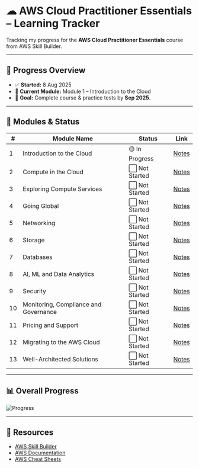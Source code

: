 # ☁ AWS Cloud Practitioner Essentials – Learning Tracker

Tracking my progress for the **AWS Cloud Practitioner Essentials** course from AWS Skill Builder.

---

## 📅 Progress Overview
- ✅ **Started:** 8 Aug 2025
- 📍 **Current Module:** Module 1 – Introduction to the Cloud
- 🎯 **Goal:** Complete course & practice tests by **Sep 2025**.

---

## 📂 Modules & Status
| #  | Module Name | Status | Link |
|----|-------------|--------|------|
| 1  | Introduction to the Cloud | 🟡 In Progress | [Notes](modules/module01-introduction.md) |
| 2  | Compute in the Cloud | ⬜ Not Started | [Notes](modules/module02-compute.md) |
| 3  | Exploring Compute Services | ⬜ Not Started | [Notes](modules/module03-exploring-compute.md) |
| 4  | Going Global | ⬜ Not Started | [Notes](modules/module04-going-global.md) |
| 5  | Networking | ⬜ Not Started | [Notes](modules/module05-networking.md) |
| 6  | Storage | ⬜ Not Started | [Notes](modules/module06-storage.md) |
| 7  | Databases | ⬜ Not Started | [Notes](modules/module07-databases.md) |
| 8  | AI, ML and Data Analytics | ⬜ Not Started | [Notes](modules/module08-ai-ml-data-analytics.md) |
| 9  | Security | ⬜ Not Started | [Notes](modules/module09-security.md) |
| 10 | Monitoring, Compliance and Governance | ⬜ Not Started | [Notes](modules/module10-monitoring-compliance.md) |
| 11 | Pricing and Support | ⬜ Not Started | [Notes](modules/module11-pricing-support.md) |
| 12 | Migrating to the AWS Cloud | ⬜ Not Started | [Notes](modules/module12-migrating.md) |
| 13 | Well-Architected Solutions | ⬜ Not Started | [Notes](modules/module13-well-architected.md) |

---

## 📊 Overall Progress
![Progress](https://img.shields.io/badge/Progress-20%25-blue)

---

## 🔗 Resources
- [AWS Skill Builder](https://skillbuilder.aws/)
- [AWS Documentation](https://docs.aws.amazon.com/)
- [AWS Cheat Sheets](https://tutorialsdojo.com/aws-cheat-sheets/)
